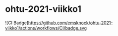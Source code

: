 # ohtu-2021-viikko1

![CI Badge]https://github.com/emsknock/ohtu-2021-viikko1/actions/workflows/CI/badge.svg